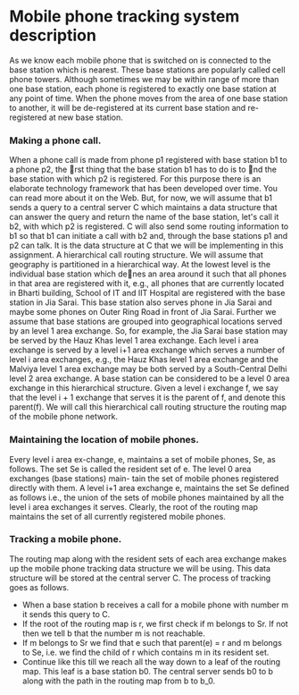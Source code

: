 # Mobile phone tracking system description
As we know each mobile phone that is switched on is connected to the base
station which is nearest. These base stations are popularly called cell phone
towers. Although sometimes we may be within range of more than one base
station, each phone is registered to exactly one base station at any point of
time. When the phone moves from the area of one base station to another,
it will be de-registered at its current base station and re-registered at new
base station.

### Making a phone call. 
When a phone call is made from phone p1 registered
with base station b1 to a phone p2, the rst thing that the base station b1
has to do is to nd the base station with which p2 is registered. For this
purpose there is an elaborate technology framework that has been developed
over time. You can read more about it on the Web. But, for now, we will
assume that b1 sends a query to a central server C which maintains a data
structure that can answer the query and return the name of the base station,
let's call it b2, with which p2 is registered. C will also send some routing
information to b1 so that b1 can initiate a call with b2 and, through the base
stations p1 and p2 can talk. It is the data structure at C that we will be
implementing in this assignment.
A hierarchical call routing structure. We will assume that geography
is partitioned in a hierarchical way. At the lowest level is the individual base
station which denes an area around it such that all phones in that area
are registered with it, e.g., all phones that are currently located in Bharti
building, School of IT and IIT Hospital are registered with the base station
in Jia Sarai. This base station also serves phone in Jia Sarai and maybe some
phones on Outer Ring Road in front of Jia Sarai. Further we assume that
base stations are grouped into geographical locations served by an level 1 area
exchange. So, for example, the Jia Sarai base station may be served by the
Hauz Khas level 1 area exchange. Each level i area exchange is served by a
level i+1 area exchange which serves a number of level i area exchanges, e.g.,
the Hauz Khas level 1 area exchange and the Malviya level 1 area exchange
may be both served by a South-Central Delhi level 2 area exchange. A base
station can be considered to be a level 0 area exchange in this hierarchical
structure. Given a level i exchange f, we say that the level i + 1 exchange
that serves it is the parent of f, and denote this parent(f).
We will call this hierarchical call routing structure the routing map of the
mobile phone network.

### Maintaining the location of mobile phones. 
Every level i area ex-change, e, maintains a set of mobile phones, Se, as follows. The set Se is
called the resident set of e. The level 0 area exchanges (base stations) main-
tain the set of mobile phones registered directly with them. A level i+1 area
exchange e, maintains the set Se defined as follows i.e., the union of the sets of mobile phones maintained by all the level i area
exchanges it serves.
Clearly, the root of the routing map maintains the set of all currently
registered mobile phones.

### Tracking a mobile phone. 
The routing map along with the resident sets
of each area exchange makes up the mobile phone tracking data structure we will be using. This data structure will be stored at the central server C. The
process of tracking goes as follows.
* When a base station b receives a call for a mobile phone with number
m it sends this query to C.
* If the root of the routing map is r, we first check if m belongs to Sr. If not then
we tell b that the number m is not reachable.
* If m belongs to Sr we find that e such that parent(e) = r and m belongs to Se, i.e. we
find the child of r which contains m in its resident set.
* Continue like this till we reach all the way down to a leaf of the routing
map. This leaf is a base station b0. The central server sends b0 to b
along with the path in the routing map from b to b_0.
